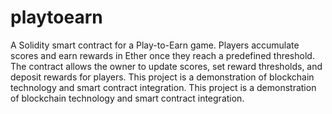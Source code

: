 # playtoearn
A Solidity smart contract for a Play-to-Earn game. Players accumulate scores and earn rewards in Ether once they reach a predefined threshold. The contract allows the owner to update scores, set reward thresholds, and deposit rewards for players.
This project is a demonstration of blockchain technology and smart contract integration.
This project is a demonstration of blockchain technology and smart contract integration.
